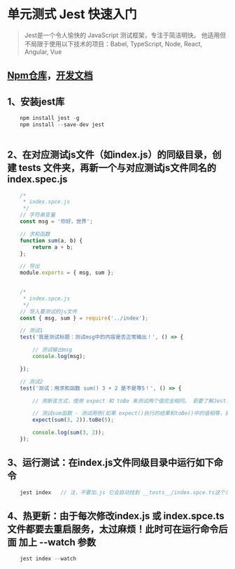 # 单元测式 Jest 快速入门

> Jest是一个令人愉快的 JavaScript 测试框架，专注于简洁明快。
> 他适用但不局限于使用以下技术的项目：Babel, TypeScript, Node, React, Angular, Vue

## [Npm仓库](https://www.npmjs.com/package/jest)，[开发文档](https://jestjs.io/zh-Hans/)

## 1、安装jest库 
```js
    npm install jest -g
    npm install --save-dev jest
    
```

## 2、在对应测试js文件（如index.js）的同级目录，创建 __tests__ 文件夹，再新一个与对应测试js文件同名的 index.spec.js
```js
    /* 
     * index.spce.js
     */
    // 字符串变量
    const msg = '你好，世界';

    // 求和函数
    function sum(a, b) {
        return a + b;
    };

    // 导出
    module.exports = { msg, sum };
    

    /* 
     * index.spce.js
     */
    // 导入要测试的js文件
    const { msg, sum } = require('../index');

    // 测试1
    test('我是测试标题：测试msg中的内容是否正常输出！', () => {

        // 测试输出msg
        console.log(msg);

    });

    // 测试2
    test('测试：用求和函数 sum() 3 + 2 是不是等5！', () => {

        // 用断言方式，使用 expect 和 toBe 来测试两个值完全相同。 若要了解Jest关于测试方面更多的能力，请参阅 Using Matchers。

        // 测试sum函数 - 测试用例(如果 expect()执行的结果和toBe()中的值相等，就测试通过)
        expect(sum(3, 2)).toBe(5);

        console.log(sum(3, 2));
    });

```

## 3、运行测试：在index.js文件同级目录中运行如下命令
```js
    jest index   // 注，不要加.js 它会自动找到 __tests__/index.spce.ts这个测试文件的！
```

## 4、热更新：由于每次修改index.js 或 index.spce.ts文件都要去重启服务，太过麻烦！此时可在运行命令后面 加上 --watch 参数
```js
    jest index --watch
```

